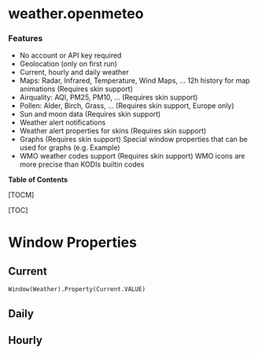 # weather.openmeteo

### Features

- No account or API key required
- Geolocation (only on first run)
- Current, hourly and daily weather
- Maps: Radar, Infrared, Temperature, Wind Maps, ...
12h history for map animations (Requires skin support)
- Airquality: AQI, PM25, PM10, ... (Requires skin support)
- Pollen: Alder, Birch, Grass, ... (Requires skin support, Europe only)
- Sun and moon data (Requires skin support)
- Weather alert notifications
- Weather alert properties for skins (Requires skin support)
- Graphs (Requires skin support)
Special window properties that can be used for graphs (e.g. Example)
- WMO weather codes support (Requires skin support)
WMO icons are more precise than KODIs builtin codes

**Table of Contents**

[TOCM]

[TOC]

# Window Properties

## Current
`Window(Weather).Property(Current.VALUE)`

## Daily

## Hourly



